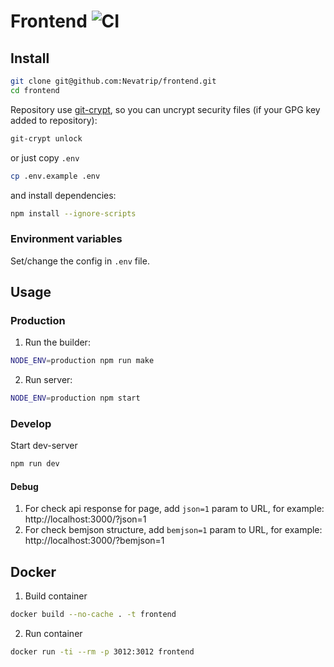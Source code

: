 # Frontend ![CI](https://github.com/Nevatrip/frontend/workflows/CI/badge.svg)

## Install

```bash
git clone git@github.com:Nevatrip/frontend.git
cd frontend
```

Repository use [git-crypt](https://github.com/AGWA/git-crypt), so you can uncrypt security files (if your GPG key added to repository):

```bash
git-crypt unlock
```

or just copy `.env`

```bash
cp .env.example .env
```

and install dependencies:

```bash
npm install --ignore-scripts
```

### Environment variables

Set/change the config in `.env` file.

## Usage

### Production

1. Run the builder:

```bash
NODE_ENV=production npm run make 
```

2. Run server:

```bash
NODE_ENV=production npm start
```

### Develop

Start dev-server

```bash
npm run dev
```

#### Debug

1. For check api response for page, add `json=1` param to URL, for example: http://localhost:3000/?json=1
2. For check bemjson structure, add `bemjson=1` param to URL, for example: http://localhost:3000/?bemjson=1

## Docker

1. Build container

```bash
docker build --no-cache . -t frontend
```

2. Run container

```bash
docker run -ti --rm -p 3012:3012 frontend
```
